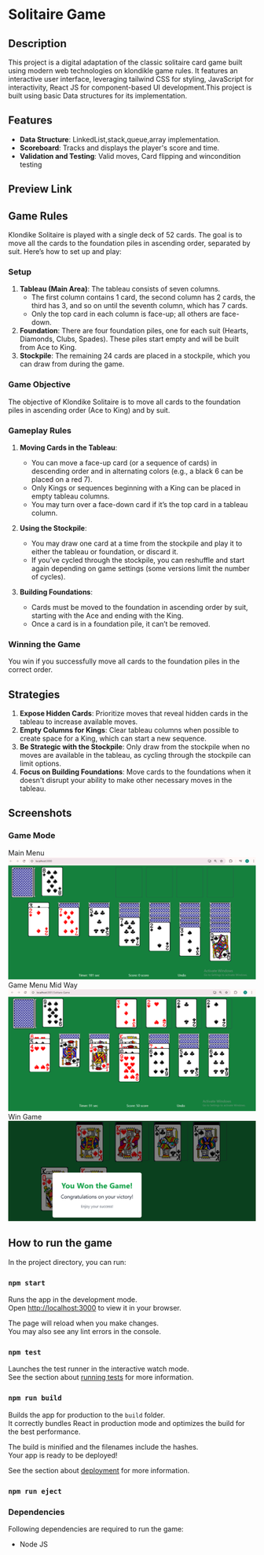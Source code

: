 # Solitaire Game

## Description
This project is a digital adaptation of the classic solitaire card game built using modern web technologies on klondikle game rules. It features an interactive user interface, leveraging tailwind CSS for styling, JavaScript for interactivity, React JS for component-based UI development.This project is built using basic Data structures for its implementation. 

## Features

- **Data Structure**: LinkedList,stack,queue,array implementation.
- **Scoreboard**: Tracks and displays the player's score and time.
- **Validation and Testing**: Valid moves, Card flipping and wincondition testing

## Preview Link

## Game Rules

Klondike Solitaire is played with a single deck of 52 cards. The goal is to move all the cards to the foundation piles in ascending order, separated by suit. Here’s how to set up and play:

### Setup
1. **Tableau (Main Area)**: The tableau consists of seven columns.
   - The first column contains 1 card, the second column has 2 cards, the third has 3, and so on until the seventh column, which has 7 cards.
   - Only the top card in each column is face-up; all others are face-down.
2. **Foundation**: There are four foundation piles, one for each suit (Hearts, Diamonds, Clubs, Spades). These piles start empty and will be built from Ace to King.
3. **Stockpile**: The remaining 24 cards are placed in a stockpile, which you can draw from during the game.

### Game Objective
The objective of Klondike Solitaire is to move all cards to the foundation piles in ascending order (Ace to King) and by suit.

### Gameplay Rules
1. **Moving Cards in the Tableau**:
   - You can move a face-up card (or a sequence of cards) in descending order and in alternating colors (e.g., a black 6 can be placed on a red 7).
   - Only Kings or sequences beginning with a King can be placed in empty tableau columns.
   - You may turn over a face-down card if it’s the top card in a tableau column.

2. **Using the Stockpile**:
   - You may draw one card at a time from the stockpile and play it to either the tableau or foundation, or discard it.
   - If you’ve cycled through the stockpile, you can reshuffle and start again depending on game settings (some versions limit the number of cycles).

3. **Building Foundations**:
   - Cards must be moved to the foundation in ascending order by suit, starting with the Ace and ending with the King.
   - Once a card is in a foundation pile, it can’t be removed.

### Winning the Game
You win if you successfully move all cards to the foundation piles in the correct order.

## Strategies
1. **Expose Hidden Cards**: Prioritize moves that reveal hidden cards in the tableau to increase available moves.
2. **Empty Columns for Kings**: Clear tableau columns when possible to create space for a King, which can start a new sequence.
3. **Be Strategic with the Stockpile**: Only draw from the stockpile when no moves are available in the tableau, as cycling through the stockpile can limit options.
4. **Focus on Building Foundations**: Move cards to the foundations when it doesn't disrupt your ability to make other necessary moves in the tableau.
## Screenshots

### Game Mode
 Main Menu ![Main Menu Screenshot](IMG-1.png)
Game Menu Mid Way![Mid Way Game Menu Screenshot](IMG-2.png)
Win Game ![Win Game Menu Screenshot](IMG-3.png)

## How to run the game

In the project directory, you can run:

### `npm start`

Runs the app in the development mode.\
Open [http://localhost:3000](http://localhost:3000) to view it in your browser.

The page will reload when you make changes.\
You may also see any lint errors in the console.

### `npm test`

Launches the test runner in the interactive watch mode.\
See the section about [running tests](https://facebook.github.io/create-react-app/docs/running-tests) for more information.

### `npm run build`

Builds the app for production to the `build` folder.\
It correctly bundles React in production mode and optimizes the build for the best performance.

The build is minified and the filenames include the hashes.\
Your app is ready to be deployed!

See the section about [deployment](https://facebook.github.io/create-react-app/docs/deployment) for more information.

### `npm run eject`
### Dependencies
Following dependencies are required to run the game:
- Node JS
